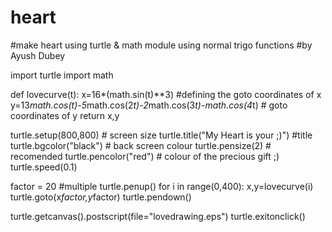 # heart
#make heart using turtle &amp; math module using normal trigo functions
#by Ayush Dubey

import turtle
import math


def lovecurve(t):
    x=16*(math.sin(t)**3) #defining the goto coordinates of x
    y=13*math.cos(t)-5*math.cos(2*t)-2*math.cos(3*t)-math.cos(4*t) # goto coordinates of y
    return x,y

turtle.setup(800,800)  # screen size
turtle.title("My Heart is your ;)") #title
turtle.bgcolor("black")  # back screen colour
turtle.pensize(2) # recomended
turtle.pencolor("red") # colour of the precious gift ;)
turtle.speed(0.1) 

factor = 20 #multiple
turtle.penup()
for i in range(0,400):
    x,y=lovecurve(i)
    turtle.goto(x*factor,y*factor)
    turtle.pendown()

turtle.getcanvas().postscript(file="lovedrawing.eps")
turtle.exitonclick()
